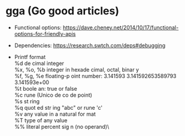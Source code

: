 # gga (Go good articles)


* Functional options: https://dave.cheney.net/2014/10/17/functional-options-for-friendly-apis
* Dependencies: https://research.swtch.com/deps#debugging

* Printf format\
%d de cimal integer\
%x, %o, %b integer in hexade cimal, octal, binar y\
%f, %g, %e floating-p oint number: 3.141593 3.141592653589793 3.141593e+00\
%t boole an: true or false\
%c rune (Unico de co de point)\
%s st ring\
%q quot ed str ing "abc" or rune 'c'\
%v any value in a natural for mat\
%T type of any value\
%% literal percent sig n (no operand)\
